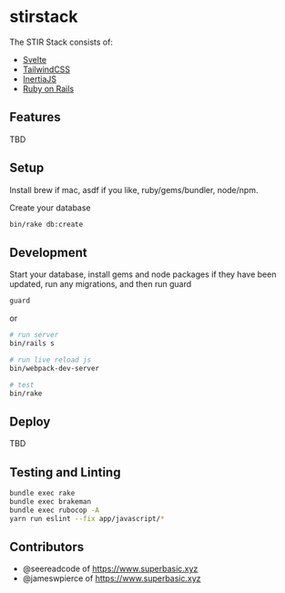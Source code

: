 # stirstack
The STIR Stack consists of:

- [Svelte](https://svelte.dev/)
- [TailwindCSS](https://tailwindcss.com/)
- [InertiaJS](https://inertiajs.com/)
- [Ruby on Rails](https://rubyonrails.org/)

## Features
TBD


## Setup

Install brew if mac, asdf if you like, ruby/gems/bundler, node/npm.

Create your database

```sh
bin/rake db:create
```

## Development

Start your database, install gems and node packages if they have been updated, run any migrations, and then run guard

```sh
guard
```

or

```sh
# run server
bin/rails s

# run live reload js
bin/webpack-dev-server

# test
bin/rake
```

## Deploy
TBD

## Testing and Linting

```bash
bundle exec rake
bundle exec brakeman
bundle exec rubocop -A
yarn run eslint --fix app/javascript/*
```

## Contributors
- @seereadcode of <https://www.superbasic.xyz>
- @jameswpierce of <https://www.superbasic.xyz>

